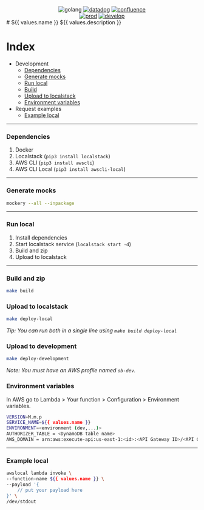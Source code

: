 <div align="center">
  <img src="https://img.shields.io/badge/Go-00ADD8?style=for-the-badge&logo=go&logoColor=white" alt="golang">
  <a href="https://app.datadoghq.com/dashboard/mx2-xt5-aet?live=true"><img src="https://img.shields.io/badge/Dashboard-774aa4?style=for-the-badge&logo=datadog&logoColor=white" alt="datadog"></a>
  <a href="https://play-sistemico.atlassian.net/wiki/spaces/OB/pages/4380065814/ob-authorizer-function"><img src="https://img.shields.io/badge/Docs-172B4D?style=for-the-badge&logo=confluence&logoColor=white" alt="confluence"></a>
  <br>
  <a href="#"><img src="https://img.shields.io/badge/Prod-FF9900?style=for-the-badge&logo=amazonaws&logoColor=white" alt="prod"></a>
  <a href="https://us-east-1.console.aws.amazon.com/lambda/home?region=us-east-1#/functions/TechLab-api-gw-authorizer?tab=code"><img src="https://img.shields.io/badge/Develop-FF9900?style=for-the-badge&logo=amazonaws&logoColor=white" alt="develop"></a>
</div>
# ${{ values.name }}
${{ values.description }}

# Index

- Development
  - [Dependencies](#dependencies)
  - [Generate mocks](#generate-mocks)
  - [Run local](#run-local)
  - [Build](#build-and-zip)
  - [Upload to localstack](#upload-to-localstack)
  - [Environment variables](#environment-variables)
- Request examples
  - [Example local](#example-local)

---

### Dependencies

1. Docker
2. Localstack (`pip3 install localstack`)
3. AWS CLI (`pip3 install awscli`)
4. AWS CLI Local (`pip3 install awscli-local`)

---

### Generate mocks

```bash
mockery --all --inpackage
```

---

### Run local

1. Install dependencies
2. Start localstack service (`localstack start -d`)
3. Build and zip
4. Upload to localstack

---

### Build and zip

```bash
make build
```

### Upload to localstack

```bash
make deploy-local
```

_Tip: You can run both in a single line using `make build deploy-local`_

### Upload to development

```bash
make deploy-development
```

_Note: You must have an AWS profile named `ob-dev`._

### Environment variables

In AWS go to Lambda > Your function > Configuration > Environment variables.

```bash
VERSION=M.m.p
SERVICE_NAME=${{ values.name }}
ENVIRONMENT=<environment (dev,...)>
AUTHORIZER_TABLE = <DynamoDB table name>
AWS_DOMAIN = arn:aws:execute-api:us-east-1:<id>:<API Gateway ID>/<API Gateway deploy stage>/
```

---

### Example local

```bash
awslocal lambda invoke \
--function-name ${{ values.name }} \
--payload '{
    // put your payload here
}' \
/dev/stdout
```
